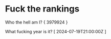 # Fuck the rankings

Who the hell am I?
{ 3979924 }

What fucking year is it?
[ 2024-07-19T21:00:00Z ]
